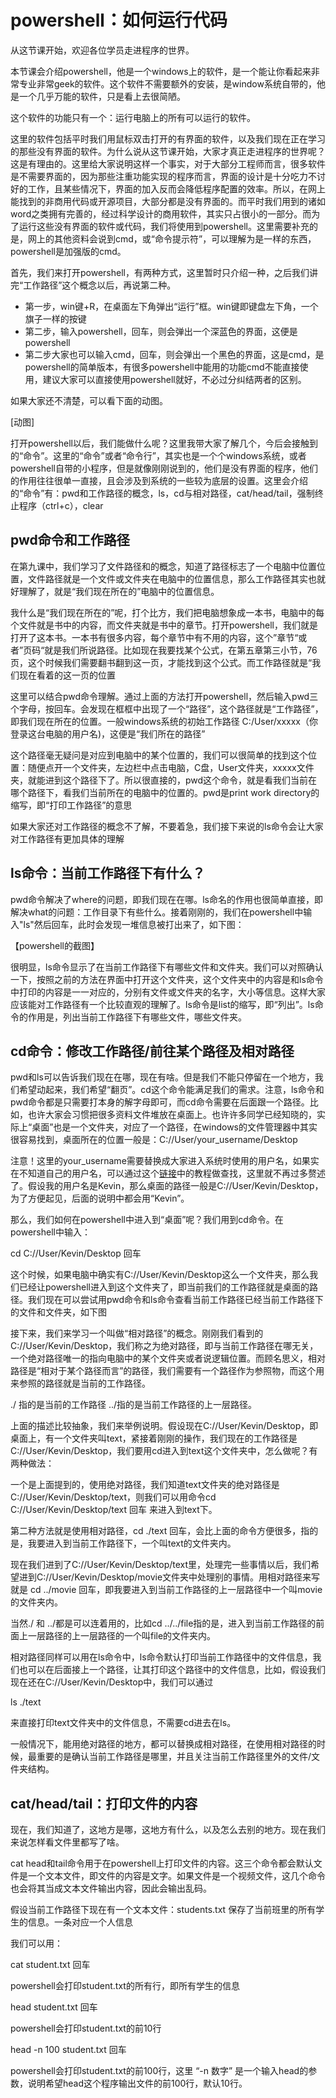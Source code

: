 # powershell：如何运行代码

从这节课开始，欢迎各位学员走进程序的世界。

本节课会介绍powershell，他是一个windows上的软件，是一个能让你看起来非常专业非常geek的软件。这个软件不需要额外的安装，是window系统自带的，他是一个几乎万能的软件，只是看上去很简陋。

这个软件的功能只有一个：运行电脑上的所有可以运行的软件。

这里的软件包括平时我们用鼠标双击打开的有界面的软件，以及我们现在正在学习的那些没有界面的软件。为什么说从这节课开始，大家才真正走进程序的世界呢？这是有理由的。这里给大家说明这样一个事实，对于大部分工程师而言，很多软件是不需要界面的，因为那些注重功能实现的程序而言，界面的设计是十分吃力不讨好的工作，且某些情况下，界面的加入反而会降低程序配置的效率。所以，在网上能找到的非商用代码或开源项目，大部分都是没有界面的。而平时我们用到的诸如word之类拥有完善的，经过科学设计的商用软件，其实只占很小的一部分。而为了运行这些没有界面的软件或代码，我们将使用到powershell。这里需要补充的是，网上的其他资料会说到cmd，或“命令提示符”，可以理解为是一样的东西，powershell是加强版的cmd。

首先，我们来打开powershell，有两种方式，这里暂时只介绍一种，之后我们讲完“工作路径”这个概念以后，再说第二种。

* 第一步，win键+R，在桌面左下角弹出“运行”框。win键即键盘左下角，一个旗子一样的按键
* 第二步，输入powershell，回车，则会弹出一个深蓝色的界面，这便是powershell
* 第二步大家也可以输入cmd，回车，则会弹出一个黑色的界面，这是cmd，是powershell的简单版本，有很多powershell中能用的功能cmd不能直接使用，建议大家可以直接使用powershell就好，不必过分纠结两者的区别。

如果大家还不清楚，可以看下面的动图。

[动图]

打开powershell以后，我们能做什么呢？这里我带大家了解几个，今后会接触到的“命令”。这里的“命令”或者“命令行”，其实也是一个个windows系统，或者powershell自带的小程序，但是就像刚刚说到的，他们是没有界面的程序，他们的作用往往很单一直接，且会涉及到系统的一些较为底层的设置。这里会介绍的“命令”有：pwd和工作路径的概念，ls，cd与相对路径，cat/head/tail，强制终止程序（ctrl+c），clear

## pwd命令和工作路径

在第九课中，我们学习了文件路径和的概念，知道了路径标志了一个电脑中位置位置，文件路径就是一个文件或文件夹在电脑中的位置信息，那么工作路径其实也就好理解了，就是“我们现在所在的”电脑中的位置信息。

我什么是“我们现在所在的”呢，打个比方，我们把电脑想象成一本书，电脑中的每个文件就是书中的内容，而文件夹就是书中的章节。打开powershell，我们就是打开了这本书。一本书有很多内容，每个章节中有不用的内容，这个”章节“或者”页码“就是我们所说路径。比如现在我要找某个公式，在第五章第三小节，76页，这个时候我们需要翻书翻到这一页，才能找到这个公式。而工作路径就是“我们现在看着的这一页的位置

这里可以结合pwd命令理解。通过上面的方法打开powershell，然后输入pwd三个字母，按回车。会发现在框框中出现了一个“路径”，这个路径就是“工作路径”，即我们现在所在的位置。一般windows系统的初始工作路径 C:/User/xxxxx（你登录这台电脑的用户名)，这便是“我们所在的路径”

这个路径毫无疑问是对应到电脑中的某个位置的，我们可以很简单的找到这个位置：随便点开一个文件夹，左边栏中点击电脑，C盘，User文件夹，xxxxx文件夹，就能进到这个路径下了。所以很直接的，pwd这个命令，就是看我们当前在哪个路径下，看我们当前所在的电脑中的位置的。pwd是print work directory的缩写，即“打印工作路径”的意思

如果大家还对工作路径的概念不了解，不要着急，我们接下来说的ls命令会让大家对工作路径有更加具体的理解

## ls命令：当前工作路径下有什么？

 pwd命令解决了where的问题，即我们现在在哪。ls命名的作用也很简单直接，即解决what的问题：工作目录下有些什么。接着刚刚的，我们在powershell中输入"ls"然后回车，此时会发现一堆信息被打出来了，如下图：

【powershell的截图】

很明显，ls命令显示了在当前工作路径下有哪些文件和文件夹。我们可以对照确认一下，按照之前的方法在界面中打开这个文件夹，这个文件夹中的内容是和ls命令中打印的内容是一一对应的，分别有文件或文件夹的名字，大小等信息。这样大家应该能对工作路径有一个比较直观的理解了。ls命令是list的缩写，即“列出”。ls命令的作用是，列出当前工作路径下有哪些文件，哪些文件夹。

## cd命令：修改工作路径/前往某个路径及相对路径

pwd和ls可以告诉我们现在在哪，现在有啥。但是我们不能只停留在一个地方，我们希望动起来，我们希望“翻页”。cd这个命令能满足我们的需求。注意，ls命令和pwd命令都是只需要打本身的解字母即可，而cd命令需要在后面跟一个路径。比如，也许大家会习惯把很多资料文件堆放在桌面上。也许许多同学已经知晓的，实际上“桌面”也是一个文件夹，对应了一个路径，在windows的文件管理器中其实很容易找到，桌面所在的位置一般是：C://User/your_username/Desktop

注意！这里的your_username需要替换成大家进入系统时使用的用户名，如果实在不知道自己的用户名，可以通过这个[链接](https://zhidao.baidu.com/question/404937983.html)中的教程做查找，这里就不再过多赘述了。假设我的用户名是Kevin，那么桌面的路径一般是C://User/Kevin/Desktop，为了方便起见，后面的说明中都会用“Kevin”。

那么，我们如何在powershell中进入到“桌面”呢？我们用到cd命令。在powershell中输入：

cd C://User/Kevin/Desktop 回车

这个时候，如果电脑中确实有C://User/Kevin/Desktop这么一个文件夹，那么我们已经让powershell进入到这个文件夹了，即当前我们的工作路径就是桌面的路径。我们现在可以尝试用pwd命令和ls命令查看当前工作路径已经当前工作路径下的文件和文件夹，如下图

接下来，我们来学习一个叫做“相对路径”的概念。刚刚我们看到的C://User/Kevin/Desktop，我们称之为绝对路径，即与当前工作路径在哪无关，一个绝对路径唯一的指向电脑中的某个文件夹或者说逻辑位置。而顾名思义，相对路径是“相对于某个路径而言”的路径，我们需要有一个路径作为参照物，而这个用来参照的路径就是当前的工作路径。

./ 指的是当前的工作路径 ../指的是当前工作路径的上一层路径。

上面的描述比较抽象，我们来举例说明。假设现在C://User/Kevin/Desktop，即桌面上，有一个文件夹叫text，紧接着刚刚的操作，我们现在的工作路径是C://User/Kevin/Desktop，我们要用cd进入到text这个文件夹中，怎么做呢？有两种做法：

一个是上面提到的，使用绝对路径，我们知道text文件夹的绝对路径是C://User/Kevin/Desktop/text，则我们可以用命令cd C://User/Kevin/Desktop/text 回车 来进入到text下。

第二种方法就是使用相对路径，cd ./text 回车，会比上面的命令方便很多，指的是，我要进入到当前工作路径下，一个叫text的文件夹内。

现在我们进到了C://User/Kevin/Desktop/text里，处理完一些事情以后，我们希望进到C://User/Kevin/Desktop/movie文件夹中处理别的事情。用相对路径来写就是 cd ../movie 回车，即我要进入到当前工作路径的上一层路径中一个叫movie的文件夹内。

当然./ 和 ../都是可以连着用的，比如cd ../../file指的是，进入到当前工作路径的前面上一层路径的上一层路径的一个叫file的文件夹内。

相对路径同样可以用在ls命令中，ls命令默认打印当前工作路径中的文件信息，我们也可以在后面接上一个路径，让其打印这个路径中的文件信息，比如，假设我们现在还在C://User/Kevin/Desktop中，我们可以通过

ls ./text

来直接打印text文件夹中的文件信息，不需要cd进去在ls。

一般情况下，能用绝对路径的地方，都可以替换成相对路径，在使用相对路径的时候，最重要的是确认当前工作路径是哪里，并且关注当前工作路径里外的文件/文件夹结构。

## cat/head/tail：打印文件的内容

现在，我们知道了，这地方是哪，这地方有什么，以及怎么去别的地方。现在我们来说怎样看文件里都写了啥。

cat head和tail命令用于在powershell上打印文件的内容。这三个命令都会默认文件是一个文本文件，即文件的内容是文字。如果文件是一个视频文件，这几个命令也会将其当成文本文件输出内容，因此会输出乱码。

假设当前工作路径下现在有一个文本文件：students.txt 保存了当前班里的所有学生的信息。一条对应一个人信息

我们可以用：

cat student.txt 回车

powershell会打印student.txt的所有行，即所有学生的信息

head student.txt 回车

powershell会打印student.txt的前10行

head -n 100 student.txt 回车

powershell会打印student.txt的前100行，这里 “-n 数字” 是一个输入head的参数，说明希望head这个程序输出文件的前100行，默认10行。








